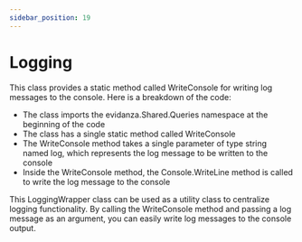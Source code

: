 ```yaml
---
sidebar_position: 19
---
```

# Logging

This class provides a static method called WriteConsole for writing log messages to the console.
Here is a breakdown of the code:

- The class imports the evidanza.Shared.Queries namespace at the beginning of the code
- The class has a single static method called WriteConsole
- The WriteConsole method takes a single parameter of type string named log, which represents the log message to be written to the console
- Inside the WriteConsole method, the Console.WriteLine method is called to write the log message to the console

This LoggingWrapper class can be used as a utility class to centralize logging functionality. By calling the WriteConsole method and passing a log message as an argument, you can easily write log messages to the console output.

